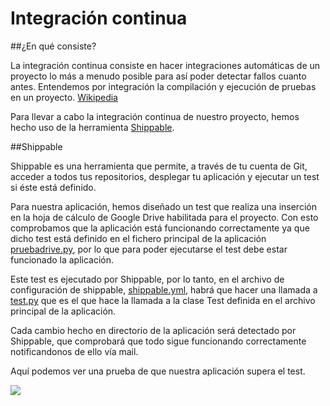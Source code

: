 # Integración continua

##¿En qué consiste?

La integración continua consiste en hacer integraciones automáticas de un proyecto lo más a menudo posible para así poder detectar fallos cuanto antes. Entendemos por integración la compilación y ejecución de pruebas en un proyecto. [Wikipedia](http://es.wikipedia.org/wiki/Integraci%C3%B3n_continua)

Para llevar a cabo la integración continua de nuestro proyecto, hemos hecho uso de la herramienta [Shippable](https://www.shippable.com/). 

##Shippable

Shippable es una herramienta que permite, a través de tu cuenta de Git, acceder a todos tus repositorios, desplegar tu aplicación y ejecutar un test si éste está definido. 

Para nuestra aplicación, hemos diseñado un test que realiza una inserción en la hoja de cálculo de Google Drive habilitada para el proyecto. Con esto comprobamos que la aplicación está funcionando correctamente ya que dicho test está definido en el fichero principal de la aplicación [pruebadrive.py](https://github.com/miguelfabre/Proyecto/blob/master/pruebadriveiv.py), por lo que para poder ejecutarse el test debe estar funcionado la aplicación.

Este test es ejecutado por Shippable, por lo tanto, en el archivo de configuración de shippable, [shippable.yml](https://github.com/miguelfabre/Proyecto/blob/master/shippable.yml), habrá que hacer una llamada a [test.py](https://github.com/miguelfabre/Proyecto/blob/master/test.py) que es el que hace la llamada a la clase Test definida en el archivo principal de la aplicación.

Cada cambio hecho en directorio de la aplicación será detectado por Shippable, que comprobará que todo sigue funcionando correctamente notificandonos de ello vía mail. 

Aquí podemos ver una prueba de que nuestra aplicación supera el test.

![](https://github.com/miguelfabre/Proyecto/tree/master/imagenes/Hito_3/imagenes/shippable.png)




